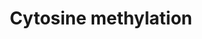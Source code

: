 ---
annotations:
- id: PW:0000004
  parent: regulatory pathway
  type: Pathway Ontology
  value: regulatory pathway
authors:
- Fehrhart
- Susan
- Mkutmon
- MaintBot
- Egonw
citedin:
- link: PMC9300967
  title: Shared Genetic Risk Factors Between Cancer and Cardiovascular Diseases (2022)
- link: PMC5123333
  title: Rett syndrome – biological pathways leading from MECP2 to disorder phenotypes
    (2016)
description: DNA, namely cytosine, methylation is the key event in epigentics. The
  degree of methylation influences gene expression and methylation disorders are known
  to be major causes of some diseases like Rett syndrome and some cancer types. Epigenetic
  effects also contribute to the development of Alzheimers' disease, developmental
  retardation by alcohol, Huntington's disease and ischemia-reperfusion injury. Methylation
  is not a static event but a highly dynamic and therefore highly regulated procedure.
  Cytosine is methylated by DNA methyltransferases (DNMTs) forming 5-methylcytosine
  (5mC). In a second step, 5mC is transformed to 5-hydroxymethylcytosine (5hmC) by
  ten-eleven-translocation enzymes (TET1-3). These enzymes are sensitive to regulation
  by a variety of metabolites (ethanol, a-ketoglutarate, 2-hydroxyglutarate), miRNA
  and MeCP2 (targeting directly TET1). Proteins binding methylated DNA like MeCP2
  or Mbd3 (as part of the NURD complex) also inhibit the conversion by blocking the
  target. MeCP2 also binds on 5hmC and block the transition to 5-formylcytosine (5fC)
  which is also catalyzed by the TET enzymes. The conversion back to cytosine is done
  by tymine DNA glycosylase (TGD) and base excision repair mechanism either directly
  or over another TET catalyzed step forming 5-carboxylcytosine (5caC).
last-edited: 2019-09-17
ndex: eba164d5-8b66-11eb-9e72-0ac135e8bacf
organisms:
- Homo sapiens
redirect_from:
- /index.php/Pathway:WP3585
- /instance/WP3585
- /instance/WP3585_r123390
revision: r123390
schema-jsonld:
- '@context': https://schema.org/
  '@id': https://wikipathways.github.io/pathways/WP3585.html
  '@type': Dataset
  creator:
    '@type': Organization
    name: WikiPathways
  description: DNA, namely cytosine, methylation is the key event in epigentics. The
    degree of methylation influences gene expression and methylation disorders are
    known to be major causes of some diseases like Rett syndrome and some cancer types.
    Epigenetic effects also contribute to the development of Alzheimers' disease,
    developmental retardation by alcohol, Huntington's disease and ischemia-reperfusion
    injury. Methylation is not a static event but a highly dynamic and therefore highly
    regulated procedure. Cytosine is methylated by DNA methyltransferases (DNMTs)
    forming 5-methylcytosine (5mC). In a second step, 5mC is transformed to 5-hydroxymethylcytosine
    (5hmC) by ten-eleven-translocation enzymes (TET1-3). These enzymes are sensitive
    to regulation by a variety of metabolites (ethanol, a-ketoglutarate, 2-hydroxyglutarate),
    miRNA and MeCP2 (targeting directly TET1). Proteins binding methylated DNA like
    MeCP2 or Mbd3 (as part of the NURD complex) also inhibit the conversion by blocking
    the target. MeCP2 also binds on 5hmC and block the transition to 5-formylcytosine
    (5fC) which is also catalyzed by the TET enzymes. The conversion back to cytosine
    is done by tymine DNA glycosylase (TGD) and base excision repair mechanism either
    directly or over another TET catalyzed step forming 5-carboxylcytosine (5caC).
  keywords:
  - 2-hydroxyglutarate
  - 5-carboxylcytosine
  - 5-formylcytosine
  - 5-hydroxymethylcytosine
  - 5-methylcytosine
  - DNMT1
  - IDH1
  - IDH2
  - MBD3
  - MECP2
  - TDG
  - TET1
  - TET2
  - TET3
  - a-ketoglutarate
  - cytosine
  - ethanol
  - isocitrate
  license: CC0
  name: Cytosine methylation
seo: CreativeWork
title: Cytosine methylation
wpid: WP3585
---